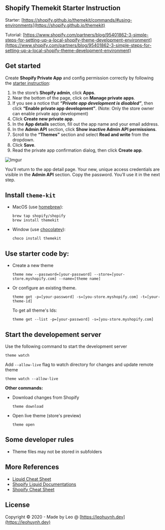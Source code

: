 ## Shopify Themekit Starter Instruction

Starter: [https://shopify.github.io/themekit/commands/#using-environments](https://shopify.github.io/themekit)

Tutorial: [https://www.shopify.com/partners/blog/95401862-3-simple-steps-for-setting-up-a-local-shopify-theme-development-environment](https://www.shopify.com/partners/blog/95401862-3-simple-steps-for-setting-up-a-local-shopify-theme-development-environment)

## Get started

Create **Shopify Private App** and config permission correctly by following the [starter instruction](https://shopify.github.io/themekit/#get-api-access):

1. In the store’s **Shopify admin**, click **Apps**.
2. Near the bottom of the page, click on **Manage private apps**.
3. If you see a notice that ***“Private app development is disabled”***, then click **“Enable private app development”**. (Note: Only the store owner can enable private app development)
4. Click **Create new private app**.
5. In the **App details** section, fill out the app name and your email address.
6. In the **Admin API** section, click **Show inactive Admin API permissions**.
7. Scroll to the **“Themes”** section and select **Read and write** from the dropdown.
8. Click **Save**.
9. Read the private app confirmation dialog, then click **Create app**.

![Imgur](https://i.imgur.com/PuVV84z.png)

You’ll return to the app detail page. Your new, unique access credentials are visible in the **Admin API** section. Copy the password. You’ll use it in the next step.



## Install `theme-kit`
  - MacOS (use [homebrew](https://brew.sh/)):
    ```
    brew tap shopify/shopify
    brew install themekit
    ```
  - Window (use [chocolatey](https://chocolatey.org/)):
    ```
    choco install themekit
    ```

## Use starter code by:
  - Create a new theme
    ```
    theme new --password=[your-password] --store=[your-store.myshopify.com] --name=[theme name]
    ```

  - Or configure an existing theme.
    ```
    theme get -p=[your-password] -s=[you-store.myshopify.com] -t=[your-theme-id]
    ```

    To get all theme's Ids:
    ```
    theme get --list -p=[your-password] -s=[you-store.myshopify.com]
    ```

## Start the developement server

Use the following command to start the development server
```
theme watch
```

Add `--allow-live` flag to watch directory for changes and update remote theme

```
theme watch --allow-live
```

**Other commands:**

- Download changes from Shopify
	```
	theme download
	```

- Open live theme (store's preview)
	```
	theme open
	```

## Some developer rules

- Theme files may not be stored in subfolders

## More References

- [Liquid Cheat Sheet](http://cheat.markdunkley.com/)
- [Shopify Liquid Documentations](https://shopify.github.io/liquid/)
- [Shopify Cheat Sheet](https://www.shopify.com/partners/shopify-cheat-sheet)

## License

Copyright © 2020 - Made by Leo @ [https://leohuynh.dev](https://leohuynh.dev)
